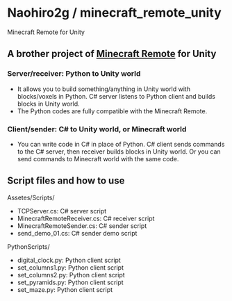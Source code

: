# Naohiro2g / minecraft_remote_unity

Minecraft Remote for Unity

## A brother project of [Minecraft Remote](https://github.com/naohiro2g/minecraft_remote) for Unity

### Server/receiver: Python to Unity world

- It allows you to build something/anything in Unity world with blocks/voxels in Python.
   C# server listens to Python client and builds blocks in Unity world.
- The Python codes are fully compatible with the Minecraft Remote.

### Client/sender: C# to Unity world, or Minecraft world

- You can write code in C# in place of Python.
   C# client sends commands to the C# server, then receiver builds blocks in Unity world.
   Or you can send commands to Minecraft world with the same code.

## Script files and how to use

Assetes/Scripts/

- TCPServer.cs: C# server script
- MinecraftRemoteReceiver.cs: C# receiver script
- MinecraftRemoteSender.cs: C# sender script
- send_demo_01.cs: C# sender demo script

PythonScripts/

- digital_clock.py: Python client script
- set_columns1.py: Python client script
- set_columns2.py: Python client script
- set_pyramids.py: Python client script
- set_maze.py: Python client script
